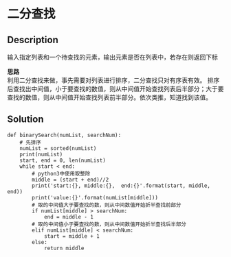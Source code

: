 # 二分查找

## Description
输入指定列表和一个待查找的元素，输出元素是否在列表中，若存在则返回下标

**思路**  
利用二分查找来做，事先需要对列表进行排序，二分查找只对有序表有效。
排序后查找出中间值，小于要查找的数值，则从中间值开始查找列表后半部分；大于要查找的数值，则从中间值开始查找列表前半部分。依次类推，知道找到该值。

## Solution
```
def binarySearch(numList, searchNum):
    # 先排序
    numList = sorted(numList)
    print(numList)
    start, end = 0, len(numList)
    while start < end:
        # python3中使用取整除
        middle = (start + end)//2
        print('start:{}, middle:{},  end:{}'.format(start, middle,  end))
        print('value:{}'.format(numList[middle]))
        # 取的中间值大于要查找的数，则从中间数值开始折半查找前部分
        if numList[middle] > searchNum:
            end = middle - 1
        # 取的中间值小于要查找的数，则从中间数值开始折半查找后半部分
        elif numList[middle] < searchNum:
            start = middle + 1
        else:
            return middle
```
